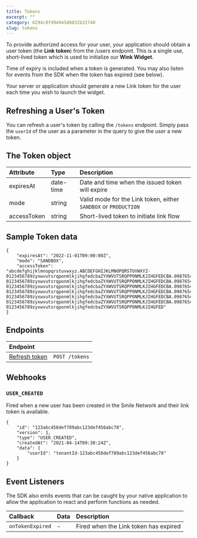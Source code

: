 ```yaml
---
title: Tokens 
excerpt: ""
category: 6294c0fd9494580032b22740
slug: tokens
---
```


To provide authorized access for your user, your application should obtain a user token (the **Link token**) from the /users endpoint. This is a single use, short-lived token which is used to initialize our **Wink Widget**.

Time of expiry is included when a token is generated. You may also listen for events from the SDK when the token has expired (see below).

Your server or application should generate a new Link token for the user each time you wish to launch the widget.

## Refreshing a User's Token

You can refresh a user's token by calling the `/tokens` endpoint. Simply pass the `userId` of the user as a parameter in the query to give the user a new token.

## The Token object

| Attribute  | Type   | Description                                                                                |
| :--------- | :----- | :----------------------------------------------------------------------------------------- |
| expiresAt | date-time | Date and time when the issued token will expire |
| mode | string | Valid mode for the Link token, either `SANDBOX` or `PRODUCTION` |
| accessToken | string | Short-lived token to initiate link flow |

## Sample Token data

```
{
    "expiresAt": "2022-11-01T09:00:00Z",
    "mode": "SANDBOX",
    "accessToken": "abcdefghijklmnopqrstuvwxyz.ABCDEFGHIJKLMNOPQRSTUVWXYZ-0123456789zyxwvutsrqponmlkjihgfedcbaZYXWVUTSRQPPONMLKJIHGFEDCBA.0987654321abcdefghijklmnopqrstuvwxyz.ABCDEFGHIJKLMNOPQRSTUVWXYZ-0123456789zyxwvutsrqponmlkjihgfedcbaZYXWVUTSRQPPONMLKJIHGFEDCBA.0987654321abcdefghijklmnopqrstuvwxyz.ABCDEFGHIJKLMNOPQRSTUVWXYZ-0123456789zyxwvutsrqponmlkjihgfedcbaZYXWVUTSRQPPONMLKJIHGFEDCBA.0987654321abcdefghijklmnopqrstuvwxyz.ABCDEFGHIJKLMNOPQRSTUVWXYZ-0123456789zyxwvutsrqponmlkjihgfedcbaZYXWVUTSRQPPONMLKJIHGFEDCBA.0987654321abcdefghijklmnopqrstuvwxyz.ABCDEFGHIJKLMNOPQRSTUVWXYZ-0123456789zyxwvutsrqponmlkjihgfedcbaZYXWVUTSRQPPONMLKJIHGFEDCBA.0987654321abcdefghijklmnopqrstuvwxyz.ABCDEFGHIJKLMNOPQRSTUVWXYZ-0123456789zyxwvutsrqponmlkjihgfedcbaZYXWVUTSRQPPONMLKJIHGFEDCBA.0987654321abcdefghijklmnopqrstuvwxyz.ABCDEFGHIJKLMNOPQRSTUVWXYZ-0123456789zyxwvutsrqponmlkjihgfedcbaZYXWVUTSRQPPONMLKJIHGFED"
}
```


## Endpoints

| Endpoint | |
| :------- | :---- |
| [Refresh token](/reference/create-token-1) | `POST /tokens` |

## Webhooks

### `USER_CREATED`

Fired when a new user has been created in the Smile Network and their link token is available.

```
{
    "id": "123abc456def789abc123def456abc78",
    "version": 1,
    "type": "USER_CREATED",
    "createdAt": "2021-04-14T09:30:24Z",
    "data": {
        "userId": "tenantId-123abc456def789abc123def456abc78"
    }
}
```

## Event Listeners

The SDK also emits events that can be caught by your native application to allow the application to react and perform functions as needed.

| Callback | Data | Description |
| :------- | :---- | :---- |
| `onTokenExpired` | - | Fired when the Link token has expired |
